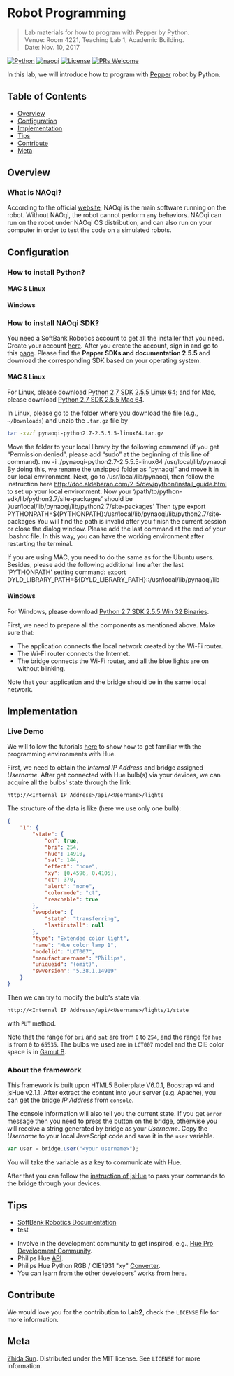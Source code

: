 # Robot Programming
> Lab materials for how to program with Pepper by Python.<br>
> Venue: Room 4221, Teaching Lab 1, Academic Building.<br>
> Date: Nov. 10, 2017

[![Python][py-image]][py-url]
[![naoqi][qi-image]][qi-url]
[![License][license-image]][license-url]
[![PRs Welcome](https://img.shields.io/badge/PRs-welcome-brightgreen.svg?style=flat)](http://makeapullrequest.com)

In this lab, we will introduce how to program with [Pepper](https://www.ald.softbankrobotics.com/en/robots/pepper) robot by Python.

## Table of Contents

- [Overview](#overview)
- [Configuration](#configuration)
- [Implementation](#implementation)
- [Tips](#tips)
- [Contribute](#contribute)
- [Meta](#meta)

## Overview

### What is NAOqi?

According to the official [website](http://doc.aldebaran.com/2-5/dev/tools/naoqi.html), NAOqi is the main software running on the robot. Without NAOqi, the robot cannot perform any behaviors. NAOqi can run on the robot under NAOqi OS distribution, and can also run on your computer in order to test the code on a simulated robots.

## Configuration

### How to install Python?

#### MAC & Linux

#### Windows

### How to install NAOqi SDK?

You need a SoftBank Robotics account to get all the installer that you need. Create your account [here](https://sso.aldebaran-robotics.com/pf/adapter2adapter.ping?TargetResource=https://cloud.aldebaran-robotics.com/). After you create the account, sign in and go to this [page](https://community.ald.softbankrobotics.com/en/resources/software/language/en-gb).
Please find the __Pepper SDKs and documentation 2.5.5__ and download the corresponding SDK based on your operating system.

#### MAC & Linux

For Linux, please download [Python 2.7 SDK 2.5.5 Linux 64](https://community.ald.softbankrobotics.com/en/resources/software/pepper-sdks-and-documentation-255); and for Mac, please download [Python 2.7 SDK 2.5.5 Mac 64](https://community.ald.softbankrobotics.com/en/resources/software/pepper-sdks-and-documentation-255).

In Linux, please go to the folder where you download the file (e.g., ``~/Downloads``) and unzip the ``.tar.gz`` file by

```bash
tar -xvzf pynaoqi-python2.7-2.5.5.5-linux64.tar.gz
```

Move the folder to your local library by the following command (if you get “Permission denied”, please add “sudo” at the beginning of this line of command).
mv -i ./pynaoqi-python2.7-2.5.5.5-linux64 /usr/local/lib/pynaoqi
By doing this, we rename the unzipped folder as “pynaoqi” and move it in our local environment. Next, go to /usr/local/lib/pynaoqi, then follow the instruction here http://doc.aldebaran.com/2-5/dev/python/install_guide.html
to set up your local environment. Now your ‘/path/to/python-sdk/lib/python2.7/site-packages’ should be ‘/usr/local/lib/pynaoqi/lib/python2.7/site-packages’
Then type
export PYTHONPATH=${PYTHONPATH}:/usr/local/lib/pynaoqi/lib/python2.7/site-packages
You will find the path is invalid after you finish the current session or close the dialog window.
Please add the last command at the end of your .bashrc file. In this way, you can have the working environment after restarting the terminal.

If you are using MAC, you need to do the same as for the Ubuntu users. Besides, please add the following additional line after the last ‘PYTHONPATH’ setting command:
export DYLD_LIBRARY_PATH=${DYLD_LIBRARY_PATH}::/usr/local/lib/pynaoqi/lib


#### Windows

For Windows, please download [Python 2.7 SDK 2.5.5 Win 32 Binaries](https://community.ald.softbankrobotics.com/en/resources/software/pepper-sdks-and-documentation-255).

First, we need to prepare all the components as mentioned above. Make sure that:
* The application connects the local network created by the Wi-Fi router.
* The Wi-Fi router connects the Internet.
* The bridge connects the Wi-Fi router, and all the blue lights are on without blinking.

Note that your application and the bridge should be in the same local network.


## Implementation

### Live Demo
We will follow the tutorials [here](https://developers.meethue.com/documentation/getting-started) to show how to get familiar with the programming environments with Hue.

First, we need to obtain the _Internal IP Address_ and bridge assigned _Username_. After get connected with Hue bulb(s) via your devices, we can acquire all the bulbs' state through the link:

```
http://<Internal IP Address>/api/<Username>/lights
```

The structure of the data is like (here we use only one bulb):

```json
{
	"1": {
		"state": {
			"on": true,
			"bri": 254,
			"hue": 14910,
			"sat": 144,
			"effect": "none",
			"xy": [0.4596, 0.4105],
			"ct": 370,
			"alert": "none",
			"colormode": "ct",
			"reachable": true
		},
		"swupdate": {
			"state": "transferring",
			"lastinstall": null
		},
		"type": "Extended color light",
		"name": "Hue color lamp 1",
		"modelid": "LCT007",
		"manufacturername": "Philips",
		"uniqueid": "(omit)",
		"swversion": "5.38.1.14919"
	}
}
```

Then we can try to modify the bulb's state via:

```
http://<Internal IP Address>/api/<Username>/lights/1/state
```

with ``PUT`` method.

Note that the range for ``bri`` and ``sat`` are from ``0`` to ``254``, and the range for ``hue`` is from ``0`` to ``65535``. The bulbs we used are in ``LCT007`` model and the CIE color space is in [Gamut B](https://developers.meethue.com/documentation/core-concepts#color_gets_more_complicated).

### About the framework

This framework is built upon HTML5 Boilerplate V6.0.1, Boostrap v4 and jsHue v2.1.1. After extract the content into your server (e.g. Apache), you can get the bridge _IP Address_ from `console`.

The console information will also tell you the current state. If you get `error` message then you need to press the button on the bridge, otherwise you will receive a string generated by bridge as your _Username_. Copy the _Username_ to your local JavaScript code and save it in the `user` variable.

```js
var user = bridge.user("<your username>");
```
You will take the variable as a key to communicate with Hue.

After that you can follow the [instruction of jsHue](https://github.com/blargoner/jshue) to pass your commands to the bridge through your devices.

## Tips

- [SoftBank Robotics Documentation](http://doc.aldebaran.com/)
- test

+ Involve in the development community to get inspired, e.g., [Hue Pro Development Community](https://plus.google.com/communities/117365177082293877496).
+ Philips Hue [API](https://developers.meethue.com/philips-hue-api).
+ Philips Hue Python RGB / CIE1931 "xy" [Converter](https://github.com/benknight/hue-python-rgb-converter).
+ You can learn from the other developers’ works from [here](https://developers.meethue.com/tools-and-sdks).


## Contribute

We would love you for the contribution to **Lab2**, check the ``LICENSE`` file for more information.

## Meta

[Zhida Sun](http://zsunaj.student.ust.hk/). Distributed under the MIT license. See ``LICENSE`` for more information.

[chor-image]:https://img.shields.io/badge/Choregraphe-2.5.5-008C96.svg
[chor-url]: https://developer.softbankrobotics.com/us-en/downloads/pepper
[py-image]:https://img.shields.io/badge/Python-2.7-008C96.svg?style=flat
[py-url]: https://www.python.org/downloads/
[qi-image]:https://img.shields.io/badge/NAOqi-2.5.5-008C96.svg?style=flat
[qi-url]: https://community.ald.softbankrobotics.com/en/resources/software/language/en-gb/robot/pepper-3
[license-image]: https://img.shields.io/badge/License-MIT-blue.svg
[license-url]: ./LICENSE.md
[travis-image]: https://img.shields.io/travis/dbader/node-datadog-metrics/master.svg?style=flat
[travis-url]: https://travis-ci.org/dbader/node-datadog-metrics
[codebeat-image]: https://codebeat.co/badges/c19b47ea-2f9d-45df-8458-b2d952fe9dad
[codebeat-url]: https://codebeat.co/projects/github-com-vsouza-awesomeios-com
